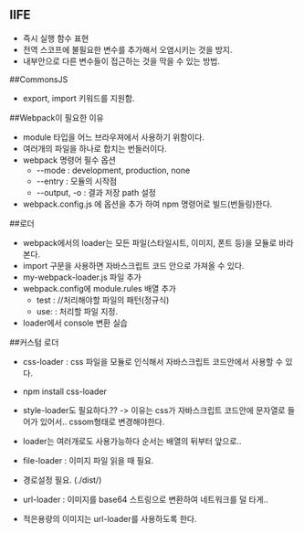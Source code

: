 
## IIFE
  * 즉시 실행 함수 표현
  * 전역 스코프에 불필요한 변수를 추가해서 오염시키는 것을 방지.
  * 내부안으로 다른 변수들이 접근하는 것을 막을 수 있는 방법.
  
##CommonsJS
  * export, import 키워드를 지원함.
  
##Webpack이 필요한 이유
  * module 타입을 어느 브라우져에서 사용하기 위함이다.
  * 여러개의 파일을 하나로 합치는 번들러이다.
  * webpack 명령어 필수 옵션
    * --mode : development, production, none
    * --entry : 모듈의 시작점
    * --output, -o : 결과 저장 path 설정
  * webpack.config.js 에 옵션을 추가 하여 npm 명령어로 빌드(번들링)한다.
  
##로더
  * webpack에서의 loader는 모든 파일(스타일시트, 이미지, 폰트 등)을 모듈로 바라본다.
  * import 구문을 사용하면 자바스크립트 코드 안으로 가져올 수 있다.
  * my-webpack-loader.js 파일 추가
  * webpack.config에 module.rules 배열 추가
    * test : //처리해야할 파일의 패턴(정규식)
    * use: : 처리할 파일 지정.
  * loader에서 console 변환 실습
    
##커스텀 로더
  * css-loader : css 파일을 모듈로 인식해서 자바스크립트 코드안에서 사용할 수 있다.
  * npm install css-loader
  * style-loader도 필요하다.?? -> 이유는 css가 자바스크립트 코드안에 문자열로 들어가 있어서.. cssom형태로 변경해야한다.
  * loader는 여러개로도 사용가능하다 순서는 배열의 뒤부터 앞으로..

  * file-loader : 이미지 파일 읽을 때 필요.
  * 경로설정 필요. (./dist/)
  
  * url-loader : 이미지를 base64 스트링으로 변환하여 네트워크를 덜 타게..
  * 적은용량의 이미지는 url-loader를 사용하도록 한다.